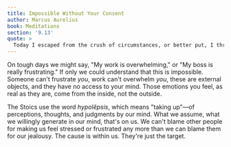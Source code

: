 ```yaml
---
title: Impossible Without Your Consent
author: Marcus Aurelius
book: Meditations
section: '9.13'
quote: >
  Today I escaped from the crush of circumstances, or better put, I threw them out, for the crush wasn't from outside me but in my own assumptions.
---
```


On tough days we might say, "My work is overwhelming," or "My boss is really frustrating." If only we could understand that this is impossible. Someone can't frustrate _you_, work can't overwhelm _you_, these are external objects, and they have no access to your mind. Those emotions you feel, as real as they are, come from the inside, not the outside.

The Stoics use the word _hypolêpsis_, which means "taking up"—of perceptions, thoughts, and judgments by our mind. What we assume, what we willingly generate in our mind, that's on us. We can't blame other people for making us feel stressed or frustrated any more than we can blame them for our jealousy. The cause is within us. They're just the target.
